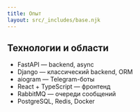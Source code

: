 ```yaml
---
title: Опыт
layout: src/_includes/base.njk
---
```

## Технологии и области
- FastAPI — backend, async
- Django — классический backend, ORM
- aiogram — Telegram-боты
- React + TypeScript — фронтенд
- RabbitMQ — очереди сообщений
- PostgreSQL, Redis, Docker
